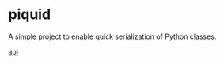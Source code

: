 # piquid

A simple project to enable quick serialization of Python classes.

[api](https://mikeof.github.io/piquid/)
